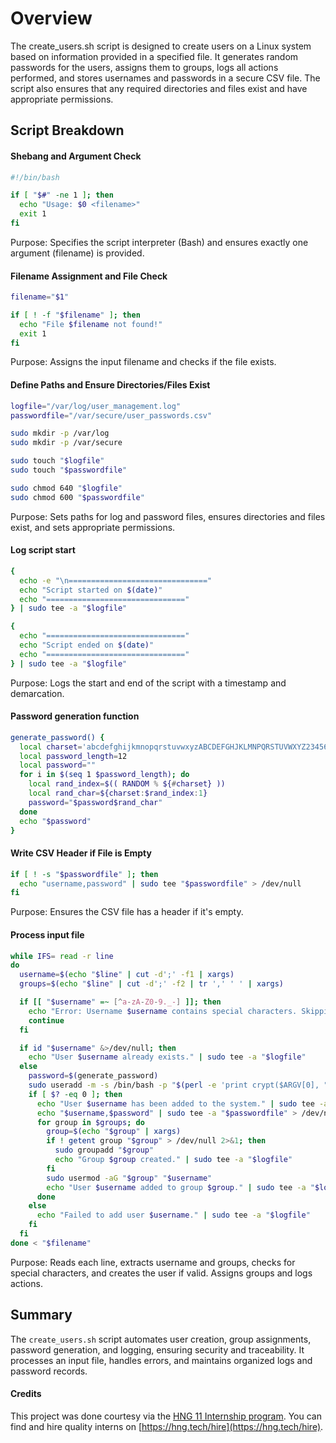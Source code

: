 # Overview

The create_users.sh script is designed to create users on a Linux system based on information provided in a specified file. It generates random passwords for the users, assigns them to groups, logs all actions performed, and stores usernames and passwords in a secure CSV file. The script also ensures that any required directories and files exist and have appropriate permissions.

## Script Breakdown

#### Shebang and Argument Check

```bash
#!/bin/bash

if [ "$#" -ne 1 ]; then
  echo "Usage: $0 <filename>"
  exit 1
fi
```

Purpose: Specifies the script interpreter (Bash) and ensures exactly one argument (filename) is provided.

#### Filename Assignment and File Check

```bash
filename="$1"

if [ ! -f "$filename" ]; then
  echo "File $filename not found!"
  exit 1
fi
```

Purpose: Assigns the input filename and checks if the file exists.

#### Define Paths and Ensure Directories/Files Exist

```bash
logfile="/var/log/user_management.log"
passwordfile="/var/secure/user_passwords.csv"

sudo mkdir -p /var/log
sudo mkdir -p /var/secure

sudo touch "$logfile"
sudo touch "$passwordfile"

sudo chmod 640 "$logfile"
sudo chmod 600 "$passwordfile"
```

Purpose: Sets paths for log and password files, ensures directories and files exist, and sets appropriate permissions.

#### Log script start

```bash
{
  echo -e "\n==============================="
  echo "Script started on $(date)"
  echo "==============================="
} | sudo tee -a "$logfile"
```

```bash
{
  echo "==============================="
  echo "Script ended on $(date)"
  echo "==============================="
} | sudo tee -a "$logfile"
```

Purpose: Logs the start and end of the script with a timestamp and demarcation.

#### Password generation function

```bash
generate_password() {
  local charset='abcdefghijkmnopqrstuvwxyzABCDEFGHJKLMNPQRSTUVWXYZ23456789!@#$%^&*()_+=-'
  local password_length=12
  local password=""
  for i in $(seq 1 $password_length); do
    local rand_index=$(( RANDOM % ${#charset} ))
    local rand_char=${charset:$rand_index:1}
    password="$password$rand_char"
  done
  echo "$password"
}
```

#### Write CSV Header if File is Empty

```bash
if [ ! -s "$passwordfile" ]; then
  echo "username,password" | sudo tee "$passwordfile" > /dev/null
fi
```

Purpose: Ensures the CSV file has a header if it's empty.

#### Process input file

```bash
while IFS= read -r line
do
  username=$(echo "$line" | cut -d';' -f1 | xargs)
  groups=$(echo "$line" | cut -d';' -f2 | tr ',' ' ' | xargs)

  if [[ "$username" =~ [^a-zA-Z0-9._-] ]]; then
    echo "Error: Username $username contains special characters. Skipping user creation." | sudo tee -a "$logfile"
    continue
  fi

  if id "$username" &>/dev/null; then
    echo "User $username already exists." | sudo tee -a "$logfile"
  else
    password=$(generate_password)
    sudo useradd -m -s /bin/bash -p "$(perl -e 'print crypt($ARGV[0], "password")' "$password")" "$username"
    if [ $? -eq 0 ]; then
      echo "User $username has been added to the system." | sudo tee -a "$logfile"
      echo "$username,$password" | sudo tee -a "$passwordfile" > /dev/null
      for group in $groups; do
        group=$(echo "$group" | xargs)
        if ! getent group "$group" > /dev/null 2>&1; then
          sudo groupadd "$group"
          echo "Group $group created." | sudo tee -a "$logfile"
        fi
        sudo usermod -aG "$group" "$username"
        echo "User $username added to group $group." | sudo tee -a "$logfile"
      done
    else
      echo "Failed to add user $username." | sudo tee -a "$logfile"
    fi
  fi
done < "$filename"
```

Purpose: Reads each line, extracts username and groups, checks for special characters, and creates the user if valid. Assigns groups and logs actions.

## Summary

The `create_users.sh` script automates user creation, group assignments, password generation, and logging, ensuring security and traceability. It processes an input file, handles errors, and maintains organized logs and password records.

#### Credits

This project was done courtesy via the [HNG 11 Internship program](https://hng.tech/internship). You can find and hire quality interns on [https://hng.tech/hire](https://hng.tech/hire).
